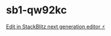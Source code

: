 # sb1-qw92kc

[Edit in StackBlitz next generation editor ⚡️](https://stackblitz.com/~/github.com/tinptse183485/sb1-qw92kc)